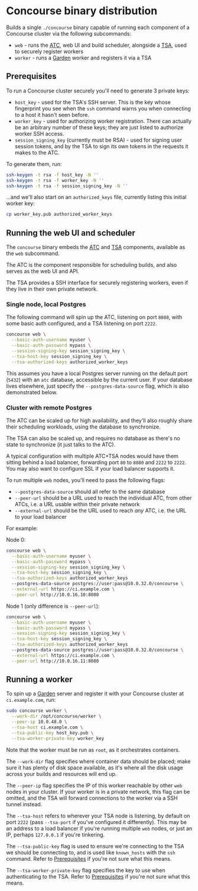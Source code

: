 # Concourse binary distribution

Builds a single `./concourse` binary capable of running each component of a
Concourse cluster via the following subcommands:

* `web` - runs the [ATC](https://github.com/concourse/atc), web UI and build
  scheduler, alongside a [TSA](https://github.com/concourse/tsa), used to
  securely register workers
* `worker` - runs a [Garden](https://github.com/cloudfoundry-incubator/garden)
  worker and registers it via a TSA

## Prerequisites

To run a Concourse cluster securely you'll need to generate 3 private keys:

* `host_key` - used for the TSA's SSH server. This is the key whose fingerprint
  you see when the `ssh` command warns you when connecting to a host it hasn't
  seen before.
* `worker_key` - used for authorizing worker registration. There can actually
  be an arbitrary number of these keys; they are just listed to authorize
  worker SSH access.
* `session_signing_key` (currently must be RSA) - used for signing user session
  tokens, and by the TSA to sign its own tokens in the requests it makes to the
  ATC.

To generate them, run:

```sh
ssh-keygen -t rsa -f host_key -N ''
ssh-keygen -t rsa -f worker_key -N ''
ssh-keygen -t rsa -f session_signing_key -N ''
```

...and we'll also start on an `authorized_keys` file, currently listing this
initial worker key:

```sh
cp worker_key.pub authorized_worker_keys
```

## Running the web UI and scheduler

The `concourse` binary embeds the [ATC](https://github.com/concourse/atc)
and [TSA](https://github.com/concourse/tsa) components, available as the `web`
subcommand.

The ATC is the component responsible for scheduling builds, and
also serves as the web UI and API.

The TSA provides a SSH interface for securely registering workers, even if they
live in their own private network.

### Single node, local Postgres

The following command will spin up the ATC, listening on port `8080`, with some
basic auth configured, and a TSA listening on port `2222`.

```sh
concourse web \
  --basic-auth-username myuser \
  --basic-auth-password mypass \
  --session-signing-key session_signing_key \
  --tsa-host-key session_signing_key \
  --tsa-authorized-keys authorized_worker_keys
```

This assumes you have a local Postgres server running on the default port
(`5432`) with an `atc` database, accessible by the current user. If your
database lives elsewhere, just specify the `--postgres-data-source` flag, which
is also demonstrated below.

### Cluster with remote Postgres

The ATC can be scaled up for high availability, and they'll also roughly share
their scheduling workloads, using the database to synchronize.

The TSA can also be scaled up, and requires no database as there's no state to
synchronize (it just talks to the ATC).

A typical configuration with multiple ATC+TSA nodes would have them sitting
behind a load balancer, forwarding port `80` to `8080` and `2222` to `2222`.
You may also want to configure SSL if your load balancer supports it.

To run multiple `web` nodes, you'll need to pass the following flags:

* `--postgres-data-source` should all refer to the same database
* `--peer-url` should be a URL used to reach the individual ATC, from other
  ATCs, i.e. a URL usable within their private network
* `--external-url` should be the URL used to reach *any* ATC, i.e. the URL to
  your load balancer

For example:

Node 0:

```sh
concourse web \
  --basic-auth-username myuser \
  --basic-auth-password mypass \
  --session-signing-key session_signing_key \
  --tsa-host-key session_signing_key \
  --tsa-authorized-keys authorized_worker_keys
  --postgres-data-source postgres://user:pass@10.0.32.0/concourse \
  --external-url https://ci.example.com \
  --peer-url http://10.0.16.10:8080
```

Node 1 (only difference is `--peer-url`):

```sh
concourse web \
  --basic-auth-username myuser \
  --basic-auth-password mypass \
  --session-signing-key session_signing_key \
  --tsa-host-key session_signing_key \
  --tsa-authorized-keys authorized_worker_keys
  --postgres-data-source postgres://user:pass@10.0.32.0/concourse \
  --external-url https://ci.example.com \
  --peer-url http://10.0.16.11:8080
```

## Running a worker

To spin up a [Garden](https://github.com/cloudfoundry-incubator/garden) server
and register it with your Concourse cluster at `ci.example.com`, run:

```sh
sudo concourse worker \
  --work-dir /opt/concourse/worker \
  --peer-ip 10.0.48.0 \
  --tsa-host ci.example.com \
  --tsa-public-key host_key.pub \
  --tsa-worker-private-key worker_key
```

Note that the worker must be run as `root`, as it orchestrates containers.

The `--work-dir` flag specifies where container data should be placed; make
sure it has plenty of disk space available, as it's where all the disk usage
across your builds and resources will end up.

The `--peer-ip` flag specifies the IP of this worker reachable by other `web`
nodes in your cluster. If your worker is in a private network, this flag can be
omitted, and the TSA will forward connections to the worker via a SSH tunnel
instead.

The `--tsa-host` refers to wherever your TSA node is listening, by default on
port `2222` (pass `--tsa-port` if you've configured it differently). This may
be an address to a load balancer if you're running multiple `web` nodes, or
just an IP, perhaps `127.0.0.1` if you're tinkering.

The `--tsa-public-key` flag is used to ensure we're connecting to the TSA we
should be connecting to, and is used like `known_hosts` with the `ssh` command.
Refer to [Prerequisites](#Prerequisites) if you're not sure what this means.

The `--tsa-worker-private-key` flag specifies the key to use when
authenticating to the TSA. Refer to [Prerequisites](#Prerequisites) if you're
not sure what this means.
